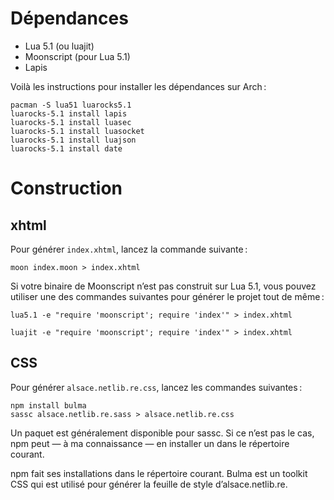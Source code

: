 
# Dépendances

- Lua 5.1 (ou luajit)
- Moonscript (pour Lua 5.1)
- Lapis

Voilà les instructions pour installer les dépendances sur Arch :

	pacman -S lua51 luarocks5.1
	luarocks-5.1 install lapis
	luarocks-5.1 install luasec
	luarocks-5.1 install luasocket
	luarocks-5.1 install luajson
	luarocks-5.1 install date

# Construction

## xhtml

Pour générer `index.xhtml`, lancez la commande suivante :

	moon index.moon > index.xhtml

Si votre binaire de Moonscript n’est pas construit sur Lua 5.1, vous pouvez
utiliser une des commandes suivantes pour générer le projet tout de même :

	lua5.1 -e "require 'moonscript'; require 'index'" > index.xhtml

	luajit -e "require 'moonscript'; require 'index'" > index.xhtml

## CSS

Pour générer `alsace.netlib.re.css`, lancez les commandes suivantes :

	npm install bulma
	sassc alsace.netlib.re.sass > alsace.netlib.re.css

Un paquet est généralement disponible pour sassc.
Si ce n’est pas le cas, npm peut — à ma connaissance — en installer un dans le répertoire courant.

npm fait ses installations dans le répertoire courant.
Bulma est un toolkit CSS qui est utilisé pour générer la feuille de style d’alsace.netlib.re.

